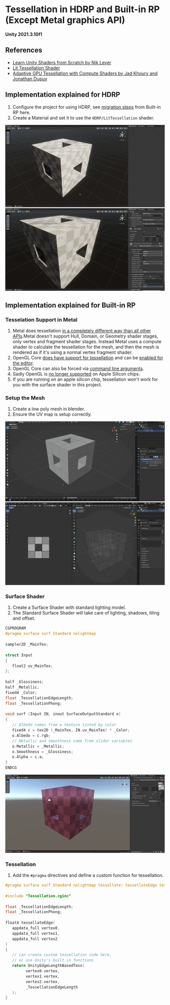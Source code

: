 # Tessellation in HDRP and Built-in RP (Except Metal graphics API)

**Unity 2021.3.10f1**

## References

- [Learn Unity Shaders from Scratch by Nik Lever](https://www.udemy.com/course/learn-unity-shaders-from-scratch)
- [Lit Tessellation Shader](https://docs.unity3d.com/Packages/com.unity.render-pipelines.high-definition@7.3/manual/Lit-Tessellation-Shader.html)
- [Adaptive GPU Tessellation with Compute Shaders by Jad Khoury and Jonathan Dupuy](https://onrendering.com/)

## Implementation explained for HDRP

1. Configure the project for using HDRP, see [migration steps](https://docs.unity3d.com/Packages/com.unity.render-pipelines.high-definition@7.1/manual/Upgrading-To-HDRP.html) from Built-in RP here.
1. Create a Material and set it to use the `HDRP/LitTessellation` shader.

![Gif](./docs/4.gif)
![Gif](./docs/5.gif)

## Implementation explained for Built-in RP

### Tesselation Support in Metal

1. Metal does tessellation [in a completely different way than all other APIs](https://forum.unity.com/threads/tessellation-shader-on-metal-without-surface-shader.1116316/).Metal doesn't support Hull, Domain, or Geometry shader stages, only vertex and fragment shader stages. Instead Metal uses a compute shader to calculate the tessellation for the mesh, and then the mesh is rendered as if it's using a normal vertex fragment shader.
1. OpenGL Core [does have support for tessellation](https://docs.unity3d.com/Manual/SL-SurfaceShaderTessellation.html) and can be [enabled for the editor](https://docs.unity3d.com/Manual/OpenGLCoreDetails.html).
1. OpenGL Core can also be forced via [command line arguments](https://docs.unity3d.com/Manual/EditorCommandLineArguments.html).
1. Sadly OpenGL is [no longer supported](https://issuetracker.unity3d.com/issues/m1-switching-to-openglcore-doesnt-actually-change-the-active-graphics-api) on Apple Silicon chips.
1. If you are running on an apple silicon chip, tessellation won't work for you with the surface shader in this project.

### Setup the Mesh

1.  Create a low poly mesh in blender.
1.  Ensure the UV map is setup correctly.

![Gif](./docs/1.gif)
![Gif](./docs/2.gif)

### Surface Shader

1. Create a Surface Shader with standard lighting model.
1. The Standard Surface Shader will take care of lighting, shadows, tiling and offset.

```c
CGPROGRAM
#pragma surface surf Standard nolightmap

sampler2D _MainTex;

struct Input
{
   float2 uv_MainTex;
};

half _Glossiness;
half _Metallic;
fixed4 _Color;
float _TessellationEdgeLength;
float _TessellationPhong;

void surf (Input IN, inout SurfaceOutputStandard o)
{
   // Albedo comes from a texture tinted by color
   fixed4 c = tex2D (_MainTex, IN.uv_MainTex) * _Color;
   o.Albedo = c.rgb;
   // Metallic and smoothness come from slider variables
   o.Metallic = _Metallic;
   o.Smoothness = _Glossiness;
   o.Alpha = c.a;
}
ENDCG
```

![Gif](./docs/3.gif)

### Tessellation

1. Add the `#pragma` directives and define a custom function for tessellation.

```c
#pragma surface surf Standard nolightmap tessellate: tessellateEdge tessphong: _TessellationPhong

#include "Tessellation.cginc"

float _TessellationEdgeLength;
float _TessellationPhong;

float4 tessellateEdge(
   appdata_full vertex0,
   appdata_full vertex1,
   appdata_full vertex2
)
{
   // can create custom tessellation code here,
   // or use Unity's built in functions
   return UnityEdgeLengthBasedTess(
         vertex0.vertex,
         vertex1.vertex,
         vertex2.vertex,
         _TessellationEdgeLength
   );
}
```
